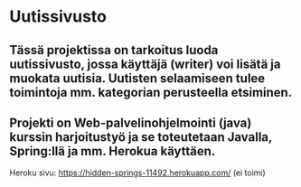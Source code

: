 Uutissivusto
============
Tässä projektissa on tarkoitus luoda uutissivusto, jossa käyttäjä (writer) voi lisätä ja
muokata uutisia. Uutisten selaamiseen tulee toimintoja mm. kategorian perusteella
etsiminen.
----------
Projekti on Web-palvelinohjelmointi (java) kurssin harjoitustyö ja se toteutetaan
Javalla, Spring:llä ja mm. Herokua käyttäen.
--------
Heroku sivu: https://hidden-springs-11492.herokuapp.com/ (ei toimi)
